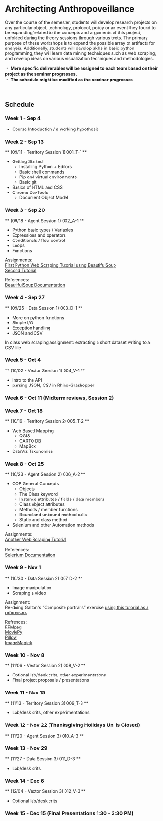 # Architecting Anthropoveillance

Over the course of the semester, students will develop research projects on any particular object, technology, protocol, policy or an event they found to be expanding/related to the concepts and arguments of this project, unfolded during the theory sessions through various texts. The primary purpose of these workshops is to expand the possible array of artifacts for analysis. Additionally, students will develop skills in basic python programming, they will learn data mining techniques such as web scraping, and develop ideas on various visualization techniques and methodologies.


&#65121; **More specific deliverables will be assigned to each team based on their project as the seminar progresses.**  
&#65121; **The schedule might be modified as the seminar progresses**

&nbsp;
&nbsp;

## Schedule

### Week 1 - Sep 4

* Course Introduction / a working hypothesis 
 

### Week 2 - Sep 13
** (09/11 - Territory Session 1) 001_T-1 **

* Getting Started
    * Installing Python + Editors
    * Basic shell commands
    * Pip and virtual environments
    * Basic git
* Basics of HTML and CSS
* Chrome DevTools
    * Document Object Model


### Week 3 - Sep 20
** (09/18 - Agent Session 1) 002_A-1 **

* Python basic types / Variables
* Expressions and operators
* Conditionals / flow control
* Loops
* Functions

Assignments: </br>
[First Python Web Scraping Tutorial using BeautifulSoup](https://www.dataquest.io/blog/web-scraping-tutorial-python/) </br> 
[Second Tutorial](https://first-web-scraper.readthedocs.io/en/latest/) </br>

References: </br>
[BeautifulSoup Documentation](https://www.crummy.com/software/BeautifulSoup/)


### Week 4 - Sep 27
** (09/25 - Data Session 1) 003_D-1 **

* More on python functions
* Simple I/O
* Exception handling
* JSON and CSV

In class web scraping assignment: extracting a short dataset writing to a CSV file


### Week 5 - Oct 4
** (10/02 - Vector Session 1) 004_V-1 **

* intro to the API
* parsing JSON, CSV in Rhino-Grashopper

### Week 6 - Oct 11 (Midterm reviews, Session 2)


### Week 7 - Oct 18
** (10/16 - Territory Session 2) 005_T-2 **

* Web Based Mapping
    * QGIS
    * CARTO DB
    * MapBox
* DataViz Taxonomies


### Week 8 - Oct 25
** (10/23 - Agent Session 2) 006_A-2 **

* OOP General Concepts
    * Objects
    * The Class keyword
    * Instance attributes / fields / data members
    * Class object attributes
    * Methods / member functions
    * Bound and unbound method calls
    * Static and class method
* Selenium and other Automation methods

Assignments:</br>
[Another Web Scraping Tutorial](https://automatetheboringstuff.com/chapter11/)</br></br>
References:</br>
[Selenium Documentation](https://selenium-python.readthedocs.io/)


### Week 9 - Nov 1
** (10/30 - Data Session 2) 007_D-2 **

* Image manipulation
* Scraping a video

Assignment:</br>
Re-doing Galton's “Composite portraits” exercise
[using this tutorial as a references](https://www3.nd.edu/~pbui/teaching/cse.20289.sp17/homework04.html)

Refrences: </br>
[FFMpeg](https://ffmpeg.org/about.html)</br>
[MoviePy](http://zulko.github.io/moviepy/)</br>
[Pillow](https://pillow.readthedocs.io/en/4.0.x/) </br>
[ImageMagick](https://www.imagemagick.org/script/index.php) </br>


### Week 10 - Nov 8
** (11/06 - Vector Session 2) 008_V-2 **

* Optional lab/desk crits, other experimentations
* Final project proposals / presentations


### Week 11 - Nov 15
** (11/13 - Territory Session 3) 009_T-3 **

* Lab/desk crits, other experimentations


### Week 12 - Nov 22 (Thanksgiving Holidays Uni is Closed)
** (11/20 - Agent Session 3) 010_A-3 **


### Week 13 - Nov 29
** (11/27 - Data Session 3) 011_D-3 **

* Lab/desk crits


### Week 14 - Dec 6
** (12/04 - Vector Session 3) 012_V-3 **

* Optional lab/desk crits

### Week 15 - Dec 15 (Final Presentations 1:30 - 3:30 PM)
